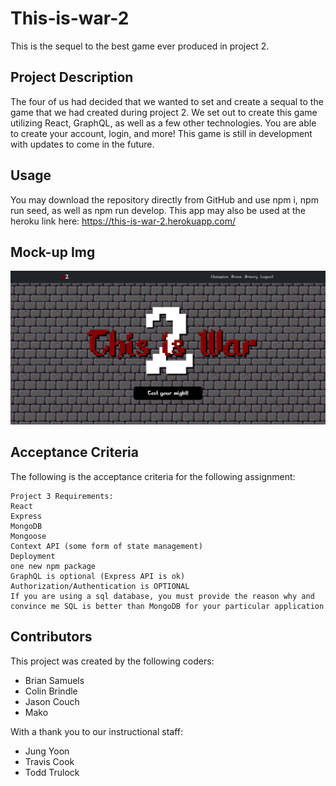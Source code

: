 # This-is-war-2
This is the sequel to the best game ever produced in project 2.

## Project Description

The four of us had decided that we wanted to set and create a sequal to the game that we had created during project 2. We set out to create this game utilizing React, GraphQL, as well as a few other technologies. You are able to create your account, login, and more! This game is still in development with updates to come in the future. 

## Usage

You may download the repository directly from GitHub and use npm i, npm run seed, as well as npm run develop. This app may also be used at the heroku link here: https://this-is-war-2.herokuapp.com/

## Mock-up Img

<img src='./client/src/images/mockup.png' alt='This is the mock up photo'>

## Acceptance Criteria

The following is the acceptance criteria for the following assignment: 
```
Project 3 Requirements:
React
Express
MongoDB
Mongoose
Context API (some form of state management)
Deployment
one new npm package
GraphQL is optional (Express API is ok)
Authorization/Authentication is OPTIONAL
If you are using a sql database, you must provide the reason why and convince me SQL is better than MongoDB for your particular application

```

## Contributors

This project was created by the following coders:

* Brian Samuels
* Colin Brindle
* Jason Couch
* Mako

With a thank you to our instructional staff: 

* Jung Yoon
* Travis Cook
* Todd Trulock

